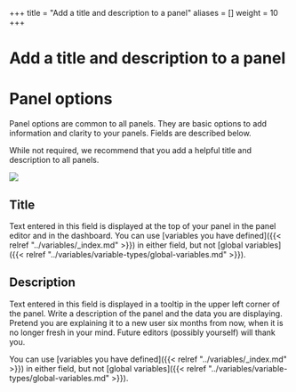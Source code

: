 +++
title = "Add a title and description to a panel"
aliases = []
weight = 10
+++

# Add a title and description to a panel

# Panel options

Panel options are common to all panels. They are basic options to add information and clarity to your panels. Fields are described below.

While not required, we recommend that you add a helpful title and description to all panels.

![](/static/img/docs/panels/panel-options-8-0.png)

## Title

Text entered in this field is displayed at the top of your panel in the panel editor and in the dashboard. You can use [variables you have defined]({{< relref "../variables/_index.md" >}}) in either field, but not [global variables]({{< relref "../variables/variable-types/global-variables.md" >}}).

## Description

Text entered in this field is displayed in a tooltip in the upper left corner of the panel. Write a description of the panel and the data you are displaying. Pretend you are explaining it to a new user six months from now, when it is no longer fresh in your mind. Future editors (possibly yourself) will thank you.

You can use [variables you have defined]({{< relref "../variables/_index.md" >}}) in either field, but not [global variables]({{< relref "../variables/variable-types/global-variables.md" >}}).



